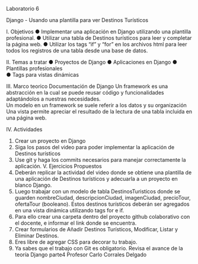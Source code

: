 Laboratorio 6 

Django - Usando una plantilla para ver Destinos Turísticos 

I. Objetivos 
● Implementar una aplicación en Django utilizando una plantilla profesional. 
● Utilizar una tabla de Destinos turísticos para leer y completar la página web. 
● Utilizar los tags “if” y “for” en los archivos html para leer todos los registros de  una tabla desde una base de datos. 

II. Temas a tratar 
● Proyectos de Django 
● Aplicaciones en Django 
● Plantillas profesionales  
● Tags para vistas dinámicas 

III. Marco teorico 
Documentación de Django 
Un framework es una abstracción en la cual se puede reusar código y funcionalidades  adaptándolos a nuestras necesidades.  
Un modelo en un framework se suele referir a los datos y su organización 
Una vista permite apreciar el resultado de la lectura de una tabla incluida en una página  web. 

IV. Actividades 
1. Crear un proyecto en Django 
2. Siga los pasos del video para poder implementar la aplicación de Destinos  turísticos 
3. Use git y haga los commits necesarios para manejar correctamente la aplicación. 
V. Ejercicios Propuestos 
1. Deberán replicar la actividad del video donde se obtiene una plantilla de  una aplicación de Destinos turísticos y adecuarla a un proyecto en blanco  Django.
2. Luego trabajar con un modelo de tabla DestinosTuristicos donde se  guarden nombreCiudad, descripcionCiudad, imagenCiudad, precioTour,  ofertaTour (booleano). Estos destinos turísticos deberán ser agregados  en una vista dinámica utilizando tags for e if. 
3. Para ello crear una carpeta dentro del proyecto github colaborativo con el  docente, e informar el link donde se encuentra. 
4. Crear formularios de Añadir Destinos Turísticos, Modificar, Listar y  Eliminar Destinos.  
5. Eres libre de agregar CSS para decorar tu trabajo. 
6. Ya sabes que el trabajo con Git es obligatorio. Revisa el avance de la  teoría Django parte4
Profesor Carlo Corrales Delgado 
